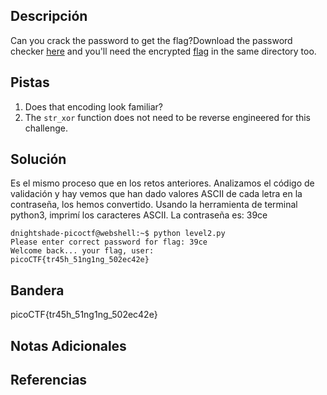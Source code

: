 ## Descripción
Can you crack the password to get the flag?Download the password checker [here](https://artifacts.picoctf.net/c/15/level2.py) and you'll need the encrypted [flag](https://artifacts.picoctf.net/c/15/level2.flag.txt.enc) in the same directory too.

## Pistas 
1. Does that encoding look familiar?
2. The `str_xor` function does not need to be reverse engineered for this challenge.

## Solución
Es el mismo proceso que en los retos anteriores. 
Analizamos el código de validación y hay vemos que han dado valores ASCII de cada letra en la contraseña, los hemos convertido. Usando la herramienta de terminal python3, imprimí los caracteres ASCII. La contraseña es: 39ce
```
dnightshade-picoctf@webshell:~$ python level2.py
Please enter correct password for flag: 39ce
Welcome back... your flag, user:
picoCTF{tr45h_51ng1ng_502ec42e}
```

## Bandera
picoCTF{tr45h_51ng1ng_502ec42e}
## Notas Adicionales

## Referencias
